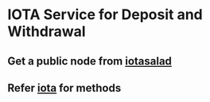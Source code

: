 # IOTA Service for Deposit and Withdrawal

## Get a public node from [iotasalad](https://iotasalad.org/nodes)

## Refer [iota](https://iota.readme.io/reference) for methods
